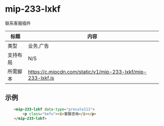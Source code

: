 
# mip-233-lxkf

联系客服插件

标题|内容
----|----
类型|业务,广告
支持布局|N/S
所需脚本|https://c.mipcdn.com/static/v1/mip-233-lxkf/mip-233-lxkf.js

## 示例

``` html
    <mip-233-lxkf data-type="presale111">
        <p class="kefu"><i>客服咨询</i></p>
    </mip-233-lxkf>
```
